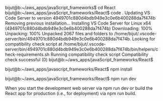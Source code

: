 

bijut@b:~/aws_apps/javaScript_frameworks$ cd React
bijut@b:~/aws_apps/javaScript_frameworks/React$ code .
Updating VS Code Server to version 4949701c880d4bdb949e3c0e6b400288da7f474b
Removing previous installation...
Installing VS Code Server for Linux x64 (4949701c880d4bdb949e3c0e6b400288da7f474b)
Downloading: 100%
Unpacking: 100%
Unpacked 2067 files and folders to /home/bijut/.vscode-server/bin/4949701c880d4bdb949e3c0e6b400288da7f474b.
Looking for compatibility check script at /home/bijut/.vscode-server/bin/4949701c880d4bdb949e3c0e6b400288da7f474b/bin/helpers/check-requirements.sh
Running compatibility check script
Compatibility check successful (0)
bijut@b:~/aws_apps/javaScript_frameworks/React$ 


bijut@b:~/aws_apps/javascript_frameworks/React$ npm install

bijut@b:~/aws_apps/javaScript_frameworks/React$ npm run dev

 When you start the development web server via npm run dev or build the React app for production (i.e., for deployment) via npm run build.
  